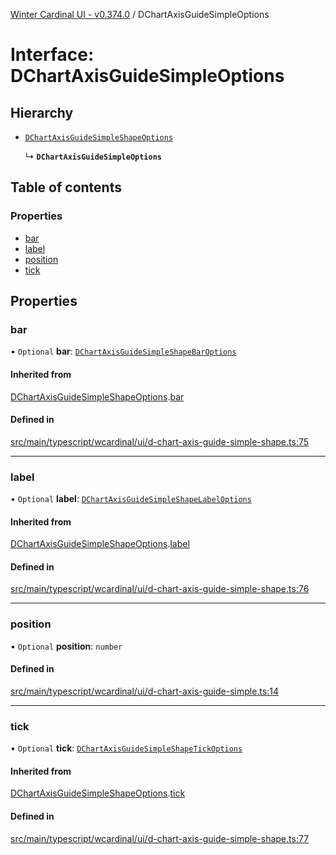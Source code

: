 [Winter Cardinal UI - v0.374.0](../index.md) / DChartAxisGuideSimpleOptions

# Interface: DChartAxisGuideSimpleOptions

## Hierarchy

- [`DChartAxisGuideSimpleShapeOptions`](DChartAxisGuideSimpleShapeOptions.md)

  ↳ **`DChartAxisGuideSimpleOptions`**

## Table of contents

### Properties

- [bar](DChartAxisGuideSimpleOptions.md#bar)
- [label](DChartAxisGuideSimpleOptions.md#label)
- [position](DChartAxisGuideSimpleOptions.md#position)
- [tick](DChartAxisGuideSimpleOptions.md#tick)

## Properties

### bar

• `Optional` **bar**: [`DChartAxisGuideSimpleShapeBarOptions`](DChartAxisGuideSimpleShapeBarOptions.md)

#### Inherited from

[DChartAxisGuideSimpleShapeOptions](DChartAxisGuideSimpleShapeOptions.md).[bar](DChartAxisGuideSimpleShapeOptions.md#bar)

#### Defined in

[src/main/typescript/wcardinal/ui/d-chart-axis-guide-simple-shape.ts:75](https://github.com/winter-cardinal/winter-cardinal-ui/blob/v0.310.1/src/main/typescript/wcardinal/ui/d-chart-axis-guide-simple-shape.ts#L75)

___

### label

• `Optional` **label**: [`DChartAxisGuideSimpleShapeLabelOptions`](DChartAxisGuideSimpleShapeLabelOptions.md)

#### Inherited from

[DChartAxisGuideSimpleShapeOptions](DChartAxisGuideSimpleShapeOptions.md).[label](DChartAxisGuideSimpleShapeOptions.md#label)

#### Defined in

[src/main/typescript/wcardinal/ui/d-chart-axis-guide-simple-shape.ts:76](https://github.com/winter-cardinal/winter-cardinal-ui/blob/v0.310.1/src/main/typescript/wcardinal/ui/d-chart-axis-guide-simple-shape.ts#L76)

___

### position

• `Optional` **position**: `number`

#### Defined in

[src/main/typescript/wcardinal/ui/d-chart-axis-guide-simple.ts:14](https://github.com/winter-cardinal/winter-cardinal-ui/blob/v0.310.1/src/main/typescript/wcardinal/ui/d-chart-axis-guide-simple.ts#L14)

___

### tick

• `Optional` **tick**: [`DChartAxisGuideSimpleShapeTickOptions`](DChartAxisGuideSimpleShapeTickOptions.md)

#### Inherited from

[DChartAxisGuideSimpleShapeOptions](DChartAxisGuideSimpleShapeOptions.md).[tick](DChartAxisGuideSimpleShapeOptions.md#tick)

#### Defined in

[src/main/typescript/wcardinal/ui/d-chart-axis-guide-simple-shape.ts:77](https://github.com/winter-cardinal/winter-cardinal-ui/blob/v0.310.1/src/main/typescript/wcardinal/ui/d-chart-axis-guide-simple-shape.ts#L77)
